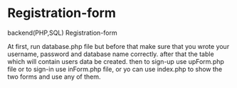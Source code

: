 # Registration-form
backend(PHP,SQL) Registration-form

At first, run database.php file but before that make sure that you wrote your username, password and database name correctly. after that the table which will contain users data be created.
then to sign-up use upForm.php file or to sign-in use inForm.php file, or yo can use index.php 
to show the two forms and use any of them.

